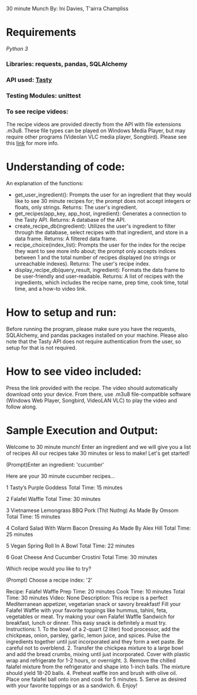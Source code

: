 30 minute Munch
By: Ini Davies, T'airra Champliss

# Requirements

*Python 3*

### Libraries: requests, pandas, SQLAlchemy
### API used: [Tasty](https://rapidapi.com/apidojo/api/tasty/)
### Testing Modules: unittest

### To see recipe videos:
The recipe videos are provided directly from the API with file extensions .m3u8. These file types can be played on Windows Media Player, but may require other programs (Videolan VLC media player, Songbird). Please see this [link](https://fileinfo.com/extension/m3u8#:~:text=How%20to%20open%20an%20M3U8%20file&text=You%20can%20open%20an%20M3U8,VLC%20media%20player%20(multiplatform).) for more info.

# Understanding of code:
An explanation of the functions:
- get_user_ingredient(): Prompts the user for an ingredient that they would like to see 30 minute recipes for; the prompt does not accept integers or floats, only strings. Returns: The user's ingredient.
- get_recipes(app_key, app_host, ingredient): Generates a connection to the Tasty API. Returns: A database of the API.
- create_recipe_db(ingredient): Utilizes the user's ingredient to filter through the database, select recipes with that ingredient, and store in a data frame. Returns: A filtered data frame.
- recipe_choice(index_list): Prompts the user for the index for the recipe they want to see more info about; the prompt only accepts indices between 1 and the total number of recipes displayed (no strings or unreachable indexes). Returns: The user's recipe index.
- display_recipe_db(query_result, ingredient): Formats the data frame to be user-friendly and user-readable. Returns: A list of recipes with the ingredients, which includes the recipe name, prep time, cook time, total time, and a how-to video link.

# How to setup and run:
Before running the program, please make sure you have the requests, SQLAlchemy, and pandas packages installed on your machine.
Please also note that the Tasty API does not require authentication from the user, so setup for that is not required.

# How to see video included:
Press the link provided with the recipe. The video should automatically download onto your device. From there, use .m3u8 file-compatible software (Windows Web Player, Songbird, VideoLAN VLC) to play the video and follow along.

# Sample Execution and Output:
Welcome to 30 minute munch!
Enter an ingredient and we will give you a list of recipes
All our recipes take 30 minutes or less to make!
Let's get started!

(Prompt)Enter an ingredient: 'cucumber'

Here are your 30 minute cucumber  recipes...

1   Tasty’s Purple Goddess 
Total Time: 15 minutes


2   Falafel Waffle 
Total Time: 30 minutes


3   Vietnamese Lemongrass BBQ Pork (Thịt Nướng) As Made By Omsom 
Total Time: 15 minutes


4   Collard Salad With Warm Bacon Dressing As Made By Alex Hill 
Total Time: 25 minutes


5   Vegan Spring Roll In A Bowl 
Total Time: 22 minutes


6   Goat Cheese And Cucumber Crostini 
Total Time: 30 minutes



Which recipe would you like to try?

(Prompt) Choose a recipe index: '2'

Recipe: Falafel Waffle
Prep Time: 20 minutes
Cook Time: 10 minutes
Total Time: 30 minutes
Video:  None
Description: This recipe is a perfect Mediterranean appetizer, vegetarian snack or savory breakfast! Fill your Falafel Waffle with your favorite toppings like hummus, tahini, feta, vegetables or meat. Try making your own Falafel Waffle Sandwich for breakfast, lunch or dinner. This easy snack is definitely a must try.
Instructions: 
       1. To the bowl of a 2-quart (2 liter) food processor, add the chickpeas, onion, parsley, garlic, lemon juice, and spices. Pulse the ingredients together until just incorporated and they form a wet paste. Be careful not to overblend.
       2. Transfer the chickpea mixture to a large bowl and add the bread crumbs, mixing until just incorporated. Cover with plastic wrap and refrigerate for 1-2 hours, or overnight.
       3. Remove the chilled falafel mixture from the refrigerator and shape into 1-inch balls. The mixture should yield 18-20 balls.
       4. Preheat waffle iron and brush with olive oil. Place one falafel ball onto iron and cook for 5 minutes.
       5. Serve as desired with your favorite toppings or as a sandwich.
       6. Enjoy!